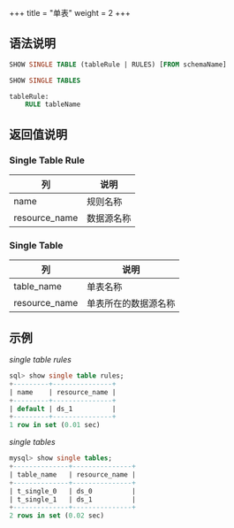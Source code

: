 +++
title = "单表"
weight = 2
+++

## 语法说明

```sql
SHOW SINGLE TABLE (tableRule | RULES) [FROM schemaName]

SHOW SINGLE TABLES 

tableRule:
    RULE tableName
```

## 返回值说明

### Single Table Rule

| 列            | 说明          |
| ------------- | ------------ |
| name          | 规则名称      |
| resource_name | 数据源名称    |

### Single Table

| 列            | 说明                  |
| ------------- | -------------------- |
| table_name    | 单表名称              |
| resource_name | 单表所在的数据源名称    |

## 示例

*single table rules*

```sql
sql> show single table rules;
+---------+---------------+
| name    | resource_name |
+---------+---------------+
| default | ds_1          |
+---------+---------------+
1 row in set (0.01 sec)
```

*single tables*
```sql
mysql> show single tables;
+--------------+---------------+
| table_name   | resource_name |
+--------------+---------------+
| t_single_0   | ds_0          |
| t_single_1   | ds_1          |
+--------------+---------------+
2 rows in set (0.02 sec)
```